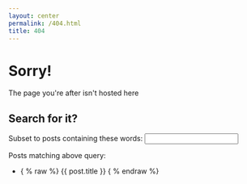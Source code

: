 ```yaml
---
layout: center
permalink: /404.html
title: 404
---
```

# Sorry!

The page you're after isn't hosted here

## Search for it?

<script src="http://ajax.googleapis.com/ajax/libs/angularjs/1.0.4/angular.min.js"></script>
    
<div ng-app="four04App" ng-controller="PostListCtrl">

<script>
    angular.module('four04App',[]).filter('matchesQuery', function(){
        return function(items, query){
            var alternate = query.replace(/ /g,"_").toLowerCase();
            var lcQuery = query.toLowerCase();
            var arrayToReturn = [];        
            for (var i=0; i<items.length-1; i++){
                if (items[i].title.toLowerCase().indexOf(lcQuery) !== -1 
                             || items[i].words.indexOf(alternate) !== -1) {
                    arrayToReturn.push(items[i]);
                }
            }
            return arrayToReturn;
        };
    });

    function PostListCtrl($scope, $http) {
      $scope.query = "";
      $scope.posts = [];
      $http.get('{{ site.baseurl }}/ph_postings_meta.json').success(function(data) {
        $scope.posts = data.posts;
      });
    }
</script>

<p>Subset to posts containing these words: <input ng-model="query"></p>
<p>Posts matching above query:</p>
<ul>
    <li ng-repeat="post in posts | matchesQuery:query">
      { % raw %} <!-- hack for blog entry - extra space -->
      <a ng-href="{{ site.baseurl }}/{{post.href}}">{{ post.title }}</a> 
      { % endraw %} <!-- same hack here too -->
    </li>
</ul>
</div>
